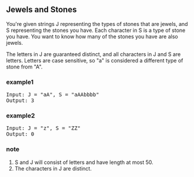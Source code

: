 ## Jewels and Stones

You're given strings J representing the types of stones that are jewels, and S representing the stones you have.  Each character in S is a type of stone you have.  You want to know how many of the stones you have are also jewels.

The letters in J are guaranteed distinct, and all characters in J and S are letters. Letters are case sensitive, so "a" is considered a different type of stone from "A".

### example1
<pre>
Input: J = "aA", S = "aAAbbbb"
Output: 3
</pre>

### example2
<pre>
Input: J = "z", S = "ZZ"
Output: 0
</pre>

### note
1. S and J will consist of letters and have length at most 50.
2. The characters in J are distinct.